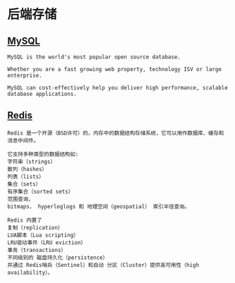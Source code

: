 # 后端存储

## [**MySQL**](/modules/datastorage/mysql/index.md)

```
MySQL is the world's most popular open source database. 

Whether you are a fast growing web property, technology ISV or large enterprise.

MySQL can cost-effectively help you deliver high performance, scalable database applications.
```

## [**Redis**](/modules/datastorage/redis/index.md)

```
Redis 是一个开源（BSD许可）的，内存中的数据结构存储系统，它可以用作数据库、缓存和消息中间件。 

它支持多种类型的数据结构如:
字符串（strings）
散列（hashes）
列表（lists）
集合（sets）
有序集合（sorted sets） 
范围查询， 
bitmaps， hyperloglogs 和 地理空间（geospatial） 索引半径查询。 

Redis 内置了 
复制（replication）
LUA脚本（Lua scripting）
LRU驱动事件（LRU eviction）
事务（transactions） 
不同级别的 磁盘持久化（persistence）
并通过 Redis哨兵（Sentinel）和自动 分区（Cluster）提供高可用性（high availability）。
```

